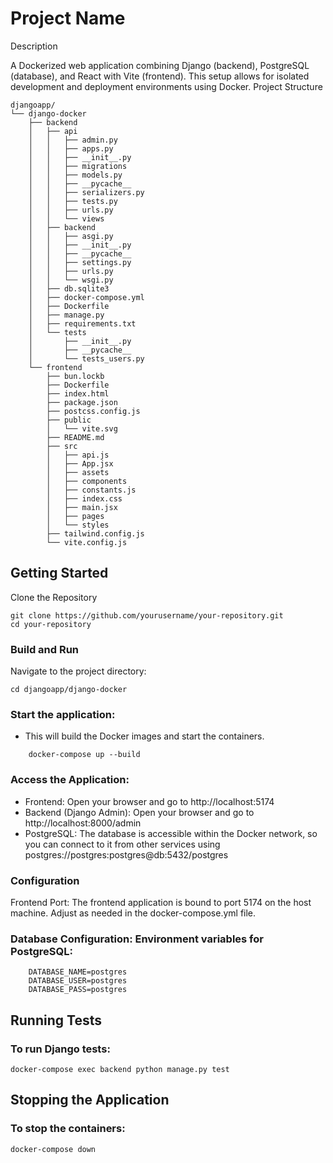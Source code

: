 # Project Name
Description

A Dockerized web application combining Django (backend), PostgreSQL (database), and React with Vite (frontend). This setup allows for isolated development and deployment environments using Docker.
Project Structure

```
djangoapp/
└── django-docker
    ├── backend
    │   ├── api
    │   │   ├── admin.py
    │   │   ├── apps.py
    │   │   ├── __init__.py
    │   │   ├── migrations
    │   │   ├── models.py
    │   │   ├── __pycache__
    │   │   ├── serializers.py
    │   │   ├── tests.py
    │   │   ├── urls.py
    │   │   └── views
    │   ├── backend
    │   │   ├── asgi.py
    │   │   ├── __init__.py
    │   │   ├── __pycache__
    │   │   ├── settings.py
    │   │   ├── urls.py
    │   │   └── wsgi.py
    │   ├── db.sqlite3
    │   ├── docker-compose.yml
    │   ├── Dockerfile
    │   ├── manage.py
    │   ├── requirements.txt
    │   └── tests
    │       ├── __init__.py
    │       ├── __pycache__
    │       └── tests_users.py
    └── frontend
        ├── bun.lockb
        ├── Dockerfile
        ├── index.html
        ├── package.json
        ├── postcss.config.js
        ├── public
        │   └── vite.svg
        ├── README.md
        ├── src
        │   ├── api.js
        │   ├── App.jsx
        │   ├── assets
        │   ├── components
        │   ├── constants.js
        │   ├── index.css
        │   ├── main.jsx
        │   ├── pages
        │   └── styles
        ├── tailwind.config.js
        └── vite.config.js
```
## Getting Started

Clone the Repository
```
git clone https://github.com/yourusername/your-repository.git
cd your-repository
```

### Build and Run

Navigate to the project directory:

    cd djangoapp/django-docker

### Start the application:
- This will build the Docker images and start the containers.
```
    docker-compose up --build
```
### Access the Application:
- Frontend: Open your browser and go to http://localhost:5174
- Backend (Django Admin): Open your browser and go to http://localhost:8000/admin
- PostgreSQL: The database is accessible within the Docker network, so you can connect to it from other services using postgres://postgres:postgres@db:5432/postgres

### Configuration

Frontend Port: The frontend application is bound to port 5174 on the host machine. Adjust as needed in the docker-compose.yml file.

### Database Configuration: Environment variables for PostgreSQL:

        DATABASE_NAME=postgres
        DATABASE_USER=postgres
        DATABASE_PASS=postgres

## Running Tests

### To run Django tests:
```
docker-compose exec backend python manage.py test
```

## Stopping the Application

### To stop the containers:
```
docker-compose down
```

